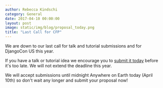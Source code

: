 ```yaml
---
author: Rebecca Kindschi
category: General
date: 2017-04-10 00:00:00
layout: post
image: static/img/blog/proposal_today.png
title: "Last Call for CFP"
---
```


We are down to our last call for talk and tutorial submissions and for DjangoCon US this year.

If you have a talk or tutorial idea we encourage you to [submit it today](https://2017.djangocon.us/speaking/) before it's too late. We will not extend the deadline this year.

We will accept submissions until midnight Anywhere on Earth today (April 10th) so don't wait any longer and submit your proposal now!
